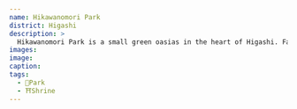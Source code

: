 ```yaml
---
name: Hikawanomori Park
district: Higashi
description: >
  Hikawanomori Park is a small green oasias in the heart of Higashi. Fairly well hidden, the park is mainly family-oriented, and it even features a sumo ring for kids. Adjacent to the park there's the Shibuya Hikawa-Jinja, a small Shinto shrine. Not meant for tourists, the park is a perfect place where to spend a few hours with the children.
images:
image:
caption:
tags:
  - 🌳Park
  - ⛩️Shrine
---
```

